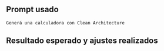 ## Prompt usado

```
Generá una calculadora con Clean Architecture
```

## Resultado esperado y ajustes realizados
